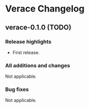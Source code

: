 Verace Changelog
================
## verace-0.1.0 (TODO)
### Release highlights
  - First release.

### All additions and changes
Not applicable.

### Bug fixes
Not applicable.
